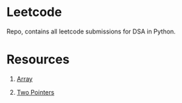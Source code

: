 # Leetcode
Repo, contains all leetcode submissions for DSA in Python.

# Resources
1. [Array](https://www.youtube.com/watch?v=gDqQf4Ekr2A&list=PLeo1K3hjS3uu_n_a__MI_KktGTLYopZ12&index=3)

2. [Two Pointers](https://towardsdatascience.com/two-pointer-approach-python-code-f3986b602640)
